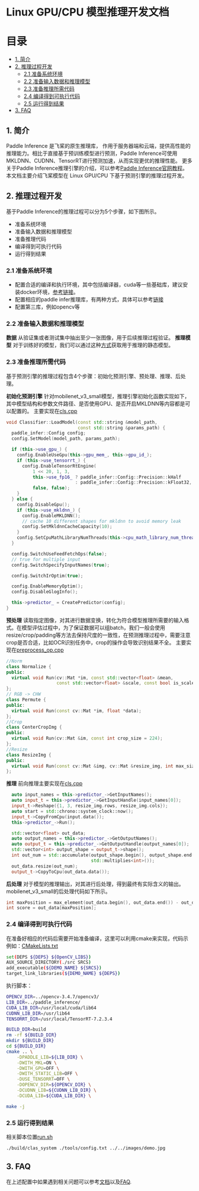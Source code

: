 # Linux GPU/CPU 模型推理开发文档

# 目录

- [1. 简介](#1)
- [2. 推理过程开发](#2)
    - [2.1 准备系统环境](#2.1)
    - [2.2 准备输入数据和推理模型](#2.2)
    - [2.3 准备推理所需代码](#2.3)
    - [2.4 编译得到可执行代码](#2.4)
    - [2.5 运行得到结果](#2.5)
- [3. FAQ](#3)


## 1. 简介

Paddle Inference 是飞桨的原生推理库， 作用于服务器端和云端，提供高性能的推理能力。相比于直接基于预训练模型进行预测，Paddle Inference可使用MKLDNN、CUDNN、TensorRT进行预测加速，从而实现更优的推理性能。
更多关于Paddle Inference推理引擎的介绍，可以参考[Paddle Inference官网教程](https://www.paddlepaddle.org.cn/documentation/docs/zh/guides/05_inference_deployment/inference/inference_cn.html)。
本文档主要介绍飞桨模型在 Linux GPU/CPU 下基于预测引擎的推理过程开发。


## 2. 推理过程开发

基于Paddle Inference的推理过程可以分为5个步骤，如下图所示。
* 准备系统环境
* 准备输入数据和推理模型
* 准备推理代码
* 编译得到可执行代码
* 运行得到结果

### 2.1 准备系统环境
* 配置合适的编译和执行环境，其中包括编译器，cuda等一些基础库，建议安装docker环境，[参考链接](https://www.paddlepaddle.org.cn/install/quick?docurl=/documentation/docs/zh/install/docker/linux-docker.html)。
* 配置相应的paddle infer推理库，有两种方式，具体可以参考[链接](https://github.com/PaddlePaddle/models/blob/release/2.2/tutorials/mobilenetv3_prod/Step6/deploy/inference_cpp/README.md#12-%E4%B8%8B%E8%BD%BD%E6%88%96%E8%80%85%E7%BC%96%E8%AF%91paddle%E9%A2%84%E6%B5%8B%E5%BA%93)
* 配置第三库，例如opencv等

### 2.2 准备输入数据和推理模型

**数据**
从验证集或者测试集中抽出至少一张图像，用于后续推理过程验证。
**推理模型**
对于训练好的模型，我们可以通过这种[方式](https://github.com/PaddlePaddle/models/blob/release/2.2/tutorials/tipc/train_infer_python/infer_python.md#22-%E5%87%86%E5%A4%87%E6%8E%A8%E7%90%86%E6%A8%A1%E5%9E%8B)获取用于推理的静态模型。

### 2.3 准备推理所需代码

基于预测引擎的推理过程包含4个步骤：初始化预测引擎、预处理、推理、后处理。

**初始化预测引擎**
针对mobilenet_v3_small模型，推理引擎初始化函数实现如下，其中模型结构和参数文件路径、是否使用GPU、是否开启MKLDNN等内容都是可以配置的。
主要实现在[cls.cpp](https://github.com/PaddlePaddle/models/blob/release/2.2/tutorials/mobilenetv3_prod/Step6/deploy/inference_cpp/src/cls.cpp)
```c++
void Classifier::LoadModel(const std::string &model_path,
                           const std::string &params_path) {
  paddle_infer::Config config;
  config.SetModel(model_path, params_path);

  if (this->use_gpu_) {
    config.EnableUseGpu(this->gpu_mem_, this->gpu_id_);
    if (this->use_tensorrt_) {
      config.EnableTensorRtEngine(
          1 << 20, 1, 3,
          this->use_fp16_ ? paddle_infer::Config::Precision::kHalf
                          : paddle_infer::Config::Precision::kFloat32,
          false, false);
    }
  } else {
    config.DisableGpu();
    if (this->use_mkldnn_) {
      config.EnableMKLDNN();
      // cache 10 different shapes for mkldnn to avoid memory leak
      config.SetMkldnnCacheCapacity(10);
    }
    config.SetCpuMathLibraryNumThreads(this->cpu_math_library_num_threads_);
  }

  config.SwitchUseFeedFetchOps(false);
  // true for multiple input
  config.SwitchSpecifyInputNames(true);

  config.SwitchIrOptim(true);

  config.EnableMemoryOptim();
  config.DisableGlogInfo();

  this->predictor_ = CreatePredictor(config);
}

```
**预处理**
读取指定图像，对其进行数据变换，转化为符合模型推理所需要的输入格式。在模型评估过程中，为了保证数据可以组batch，我们一般会使用resize/crop/padding等方法去保持尺度的一致性，在预测推理过程中，需要注意crop是否合适，比如OCR识别任务中，crop的操作会导致识别结果不全。
主要实现在[preprocess_op.cpp](https://github.com/PaddlePaddle/models/blob/release/2.2/tutorials/mobilenetv3_prod/Step6/deploy/inference_cpp/src/preprocess_op.cpp)
```c++
//Norm
class Normalize {
public:
  virtual void Run(cv::Mat *im, const std::vector<float> &mean,
                   const std::vector<float> &scale, const bool is_scale = true);
};
// RGB -> CHW
class Permute {
public:
  virtual void Run(const cv::Mat *im, float *data);
};
//Crop
class CenterCropImg {
public:
  virtual void Run(cv::Mat &im, const int crop_size = 224);
};
//Resize
class ResizeImg {
public:
  virtual void Run(const cv::Mat &img, cv::Mat &resize_img, int max_size_len);
};
```
**推理**
前向推理主要实现在[cls.cpp](https://github.com/PaddlePaddle/models/blob/release/2.2/tutorials/mobilenetv3_prod/Step6/deploy/inference_cpp/src/cls.cpp)
```C++
  auto input_names = this->predictor_->GetInputNames();
  auto input_t = this->predictor_->GetInputHandle(input_names[0]);
  input_t->Reshape({1, 3, resize_img.rows, resize_img.cols});
  auto start = std::chrono::system_clock::now();
  input_t->CopyFromCpu(input.data());
  this->predictor_->Run();

  std::vector<float> out_data;
  auto output_names = this->predictor_->GetOutputNames();
  auto output_t = this->predictor_->GetOutputHandle(output_names[0]);
  std::vector<int> output_shape = output_t->shape();
  int out_num = std::accumulate(output_shape.begin(), output_shape.end(), 1,
                                std::multiplies<int>());     
  out_data.resize(out_num);
  output_t->CopyToCpu(out_data.data());
```

**后处理**
对于模型的推理输出，对其进行后处理，得到最终有实际含义的输出。
mobilenet_v3_small的后处理代码如下所示。

```c++
int maxPosition = max_element(out_data.begin(), out_data.end()) - out_data.begin();
int score = out_data[maxPosition];
```

### 2.4 编译得到可执行代码
在准备好相应的代码后需要开始准备编译，这里可以利用cmake来实现，代码示例如：[CMakeLists.txt](https://github.com/PaddlePaddle/models/blob/release/2.2/tutorials/mobilenetv3_prod/Step6/deploy/inference_cpp/CMakeLists.txt)
```bash
set(DEPS ${DEPS} ${OpenCV_LIBS})
AUX_SOURCE_DIRECTORY(./src SRCS)
add_executable(${DEMO_NAME} ${SRCS})
target_link_libraries(${DEMO_NAME} ${DEPS}) 
```
执行脚本：
```bash
OPENCV_DIR=../opencv-3.4.7/opencv3/
LIB_DIR=../paddle_inference/
CUDA_LIB_DIR=/usr/local/cuda/lib64
CUDNN_LIB_DIR=/usr/lib64
TENSORRT_DIR=/usr/local/TensorRT-7.2.3.4

BUILD_DIR=build
rm -rf ${BUILD_DIR}
mkdir ${BUILD_DIR}
cd ${BUILD_DIR}
cmake .. \
    -DPADDLE_LIB=${LIB_DIR} \
    -DWITH_MKL=ON \
    -DWITH_GPU=OFF \
    -DWITH_STATIC_LIB=OFF \
    -DUSE_TENSORRT=OFF \
    -DOPENCV_DIR=${OPENCV_DIR} \
    -DCUDNN_LIB=${CUDNN_LIB_DIR} \
    -DCUDA_LIB=${CUDA_LIB_DIR} \

make -j
```

### 2.5 运行得到结果
相关脚本位置[run.sh](https://github.com/PaddlePaddle/models/blob/release/2.2/tutorials/mobilenetv3_prod/Step6/deploy/inference_cpp/tools/run.sh)
```bash
./build/clas_system ./tools/config.txt ../../images/demo.jpg
```
## 3. FAQ
在上述配置中如果遇到相关问题可以参考[文档](https://paddleinference.paddlepaddle.org.cn/demo_tutorial/x86_linux_demo.html)以及[FAQ](https://paddleinference.paddlepaddle.org.cn/introduction/faq.html).